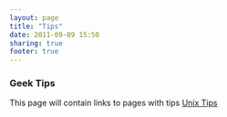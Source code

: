 ```yaml
---
layout: page
title: "Tips"
date: 2011-09-09 15:50
sharing: true
footer: true
---
```

### Geek Tips ###
This page will contain links to pages with tips
[Unix Tips](unix_tips.html)